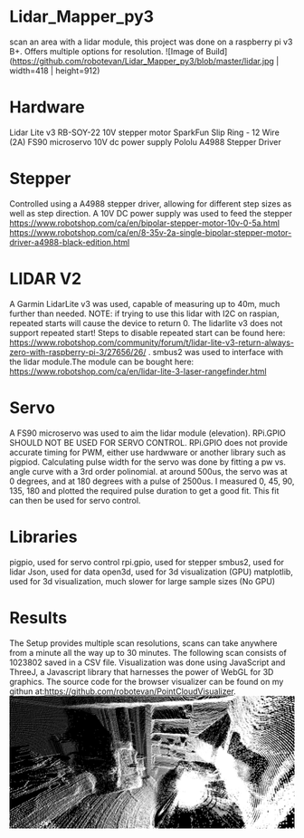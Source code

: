# Lidar_Mapper_py3
scan an area with a lidar module, this project was done on a raspberry pi v3 B+. Offers multiple options for resolution.
![Image of Build](https://github.com/robotevan/Lidar_Mapper_py3/blob/master/lidar.jpg | width=418 | height=912)

# Hardware
Lidar Lite v3
RB-SOY-22 10V stepper motor 
SparkFun Slip Ring - 12 Wire (2A)
FS90 microservo
10V dc power supply
Pololu A4988 Stepper Driver

# Stepper 
Controlled using a A4988 stepper driver, allowing for different step sizes as well as step direction. A 10V DC power supply was used to feed the stepper 
https://www.robotshop.com/ca/en/bipolar-stepper-motor-10v-0-5a.html
https://www.robotshop.com/ca/en/8-35v-2a-single-bipolar-stepper-motor-driver-a4988-black-edition.html


# LIDAR V2
A Garmin LidarLite v3 was used, capable of measuring up to 40m, much further than needed. NOTE: if trying to use this lidar with I2C on raspian, repeated starts will cause the device to return 0. The lidarlite v3 does not support repeated start! Steps to disable repeated start can be found here: https://www.robotshop.com/community/forum/t/lidar-lite-v3-return-always-zero-with-raspberry-pi-3/27656/26/ .
smbus2 was used to interface with the lidar module.The module can be bought here:
https://www.robotshop.com/ca/en/lidar-lite-3-laser-rangefinder.html

# Servo
A FS90 microservo was used to aim the lidar module (elevation). RPi.GPIO SHOULD NOT BE USED FOR SERVO CONTROL. RPi.GPIO does not provide accurate timing for PWM, either use hardwware or another library such as pigpiod. Calculating pulse width for the servo was done by fitting a pw vs. angle curve with a 3rd order polinomial. at around 500us, the servo was at 0 degrees, and at 180 degrees with a pulse of 2500us. I measured 0, 45, 90, 135, 180 and plotted the required pulse duration to get a good fit. This fit can then be used for servo control.
 
# Libraries
pigpio, used for servo control
rpi.gpio, used for stepper
smbus2, used for lidar
Json, used for data 
open3d, used for 3d visualization (GPU)
matplotlib, used for 3d visualization, much slower for large sample sizes (No GPU)

# Results
The Setup provides multiple scan resolutions, scans can take anywhere from a minute all the way up to 30 minutes. The following scan consists of 1023802 saved in a CSV file. Visualization was done using JavaScript and ThreeJ, a Javascript library that harnesses the power of WebGL for 3D graphics. The source code for the browser visualizer can be found on my githun at:https://github.com/robotevan/PointCloudVisualizer. 
![Image of Point Cloud](https://github.com/robotevan/Lidar_Mapper_py3/blob/master/RoomScan.png)
